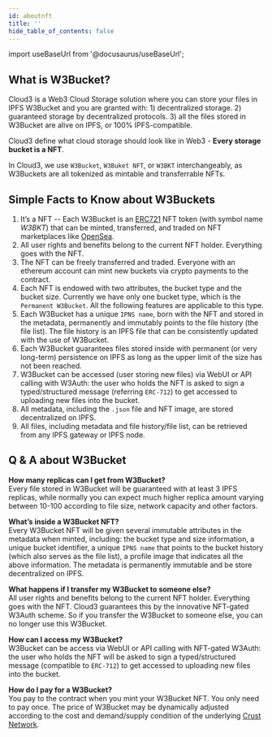 ```yaml
---
id: aboutnft
title: ''
hide_table_of_contents: false
---
```


import useBaseUrl from '@docusaurus/useBaseUrl';

## What is W3Bucket?  

Cloud3 is a Web3 Cloud Storage solution where you can store your files in IPFS W3Bucket and you are granted with: 1) decentralized storage. 2) guaranteed storage by decentralized protocols. 3) all the files stored in W3Bucket are alive on IPFS, or 100% IPFS-compatible. 

Cloud3 define what cloud storage should look like in Web3 - **Every storage bucket is a NFT**.

In Cloud3, we use `W3Bucket`, `W3Buket NFT`, or `W3BKT` interchangeably, as W3Buckets are all tokenized as mintable and transferrable NFTs.  

## Simple Facts to Know about W3Buckets  

1) It’s a NFT -- Each W3Bucket is an [ERC721](https://eips.ethereum.org/EIPS/eip-721) NFT token (with symbol name *W3BKT*) that can be minted, transferred, and traded on NFT marketplaces like [OpenSea](https://opensea.io).
2) All user rights and benefits belong to the current NFT holder. Everything goes with the NFT.
3) The NFT can be freely transferred and traded. Everyone with an ethereum account can mint new buckets via crypto payments to the contract.
4) Each NFT is endowed with two attributes, the bucket type and the bucket size. Currently we have only one bucket type, which is the `Permanent W3Bucket`. All the following features are applicable to this type.
5) Each W3Bucket has a unique `IPNS name`, born with the NFT and stored in the metadata, permanently and immutably points to the file history (the file list). The file history is an IPFS file that can be consistently updated with the use of W3Bucket.
6) Each W3Bucket guarantees files stored inside with permanent (or very long-term) persistence on IPFS as long as the upper limit of the size has not been reached. 
7) W3Bucket can be accessed (user storing new files) via WebUI or API calling with W3Auth: the user who holds the NFT is asked to sign a typed/structured message (referring `ERC-712`) to get accessed to uploading new files into the bucket. 
8) All metadata, including the `.json` file and NFT image, are stored decentralized on IPFS.
9) All files, including metadata and file history/file list, can be retrieved from any IPFS gateway or IPFS node.  

## Q & A about W3Bucket  

**How many replicas can I get from W3Bucket?**  
Every file stored in W3Bucket will be guaranteed with at least 3 IPFS replicas, while normally you can expect much higher replica amount varying between 10-100 according to file size, network capacity and other factors.

**What’s inside a W3Bucket NFT?**  
Every W3Bucket NFT will be given several immutable attributes in the metadata when minted, including: the bucket type and size information, a unique bucket identifier, a unique `IPNS name` that points to the bucket history (which also serves as the file list), a profile image that indicates all the above information. The metadata is permanently immutable and be store decentralized on IPFS.

**What happens if I transfer my W3Bucket to someone else?**  
All user rights and benefits belong to the current NFT holder. Everything goes with the NFT. Cloud3 guarantees this by the innovative NFT-gated W3Auth scheme. So if you transfer the W3Bucket to someone else, you can no longer use this W3Bucket.

**How can I access my W3Bucket?**  
W3Bucket can be access via WebUI or API calling with NFT-gated W3Auth: the user who holds the NFT will be asked to sign a typed/structured message (compatible to `ERC-712`) to get accessed to uploading new files into the bucket.

**How do I pay for a W3Bucket?**  
You pay to the contract when you mint your W3Bucket NFT. You only need to pay once. The price of W3Bucket may be dynamically adjusted according to the cost and demand/supply condition of the underlying [Crust Network](https://crust.network).



